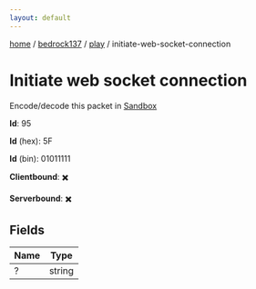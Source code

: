 ```yaml
---
layout: default
---
```


[home](/)  /  [bedrock137](/protocol/bedrock137)  /  [play](/protocol/bedrock137/play)  /  initiate-web-socket-connection

# Initiate web socket connection

Encode/decode this packet in [Sandbox](../../../sandbox/bedrock137#play.initiate_web_socket_connection)

**Id**: 95

**Id** (hex): 5F

**Id** (bin): 01011111

**Clientbound**: ✖️

**Serverbound**: ✖️

## Fields

Name | Type
---|---
? | string
